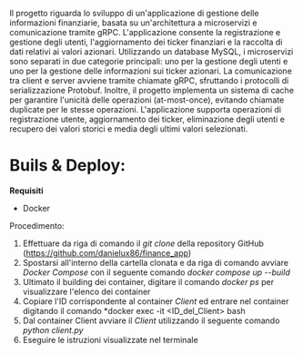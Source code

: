 Il progetto riguarda lo sviluppo di un'applicazione di gestione delle informazioni finanziarie, basata su un'architettura a microservizi e comunicazione tramite gRPC.
L'applicazione consente la registrazione e gestione degli utenti, l'aggiornamento dei ticker finanziari e la raccolta di dati relativi ai valori azionari.
Utilizzando un database MySQL, i microservizi sono separati in due categorie principali: uno per la gestione degli utenti e uno per la gestione delle informazioni sui ticker azionari.
La comunicazione tra client e server avviene tramite chiamate gRPC, sfruttando i protocolli di serializzazione Protobuf.
Inoltre, il progetto implementa un sistema di cache per garantire l'unicità delle operazioni (at-most-once), evitando chiamate duplicate per le stesse operazioni.
L'applicazione supporta operazioni di registrazione utente, aggiornamento dei ticker, eliminazione degli utenti e recupero dei valori storici e media degli ultimi valori selezionati. 

# **Buils & Deploy:**
**Requisiti**
- Docker

Procedimento:
1. Effettuare da riga di comando il *git clone* della repository GitHub (https://github.com/danielux86/finance_app)
2. Spostarsi all'interno della cartella clonata e da riga di comando avviare *Docker Compose* con il seguente comando
    *docker compose up --build*
3. Ultimato il building dei container, digitare il comando *docker ps* per visualizzare l'elenco dei container
4. Copiare l'ID corrispondente al container *Client* ed entrare nel container digitando il comando
    *docker exec -it <ID_del_Client> bash
5. Dal container Client avviare il *Client* utilizzando il seguente comando
    *python client.py*
6. Eseguire le istruzioni visualizzate nel terminale



